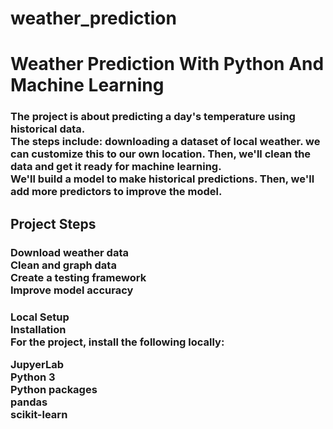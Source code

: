 # weather_prediction
<h1>Weather Prediction With Python And Machine Learning</h1>
<h3> The project is about predicting a day's  temperature using historical data. <br> The steps include: downloading a dataset of local weather. we can customize this to our own location. Then, we'll clean the data and get it ready for machine learning. <br> We'll build a model to make historical predictions. Then, we'll add more predictors to improve the model. <br></h3>

<h2>Project Steps</h2>
<h3>
Download weather data<br>
Clean and graph data<br>
Create a testing framework<br>
Improve model accuracy<br>
</h3>

<h3> Local Setup <br>
Installation <br>
For the project, install the following locally:<br>

JupyerLab <br>
Python 3 <br>
Python packages <br>
pandas <br>
scikit-learn</h3>

